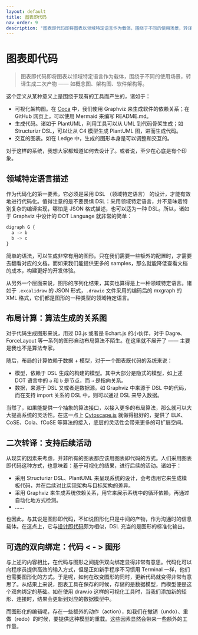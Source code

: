 ```yaml
---
layout: default
title: 图表即代码
nav_order: 9
description: "图表即代码即将图表以领域特定语言作为载体，围绕于不同的使用场景，转译生成二次产物 —— 如概念图、架构图、软件架构等。"
---
```


# 图表即代码

> 图表即代码即将图表以领域特定语言作为载体，围绕于不同的使用场景，转译生成二次产物 —— 如概念图、架构图、软件架构等。

这个定义从某种意义上是围绕于现有的工具而产生的，诸如于：

* 可视化架构图。在 [Coca](https://github.com/modernizing/coca) 中，我们使用 Graphviz 来生成软件的依赖关系；在 GitHub 网页上，可以使用 Mermaid 来编写 README.md。
* 生成代码。诸如于 PlantUML，利用工具可以从 UML 到代码骨架生成；如 Structurizr DSL，可以让从 C4 模型生成 PlantUML 图，进而生成代码。
* 交互的图表。如在 Ledge 中，生成的图形本身是可以调整和交互的。

对于这样的系统，我想大家都知道如何去设计了。或者说，至少在心底是有个印象。

## 领域特定语言描述

作为代码化的第一要素，它必须是采用 DSL （领域特定语言） 的设计，才能有效地进行代码化。值得注意的是不要畏惧 DSL：采用领域特定语言，并不意味着特别复杂的编译实现，哪怕是 JSON 格式描述，也可以适为一种 DSL。所以，诸如于 Graphviz 中设计的 DOT Language 就非常的简单：

```javascript
digraph G {
  a -> b
  b -> c
} 
```

简单的语法，可以生成非常有用的图形。只在我们需要一些额外的配置时，才需要去翻看对应的文档。而如果我们能提供更多的 samples，那么就能降低查看文档的成本，构建更好的开发体验。

从另外一个层面来说，图形的序列化结果，其实也算得是上一种领域特定语言。诸如于 `.excalidraw` 的 JSON 形式，`.drawio` 文件采用的编码后的 mxgraph 的 XML 格式，它们都是图形的一种类型的领域特定语言。

## 布局计算：算法生成的关系图

对于代码生成图形来说，用过 D3.js 或者是 Echart.js 的小伙伴，对于 Dagre、ForceLayout 等一系列的图形自动布局算法不陌生。在这里就不展开了 —— 主要是我也不是算法专家。

随后，布局的计算依赖于数据 + 模型，对于一个图表既代码的系统来说：

* 模型，依赖于 DSL 生成的构建的模型。其中大部分是隐式的模型，如上述 DOT 语言中的 `a` 和 `b` 是节点，而 `→` 是指向关系。
* 数据，来源于 DSL 又或者是数据源。如 Graphviz 中来源于 DSL 中的代码，而在支持 import 关系的 DSL 中，则可以通过 DSL 来导入数据。

当然了，如果能提供一个抽象的算法接口，以接入更多的布局算法，那么就可以大大提高系统的灵活性。在这一点上 [Cytoscape.js](https://js.cytoscape.org/) 就做得挺好的，提供了 ELK、CoSE、Cola、fCoSE 等算法的接入，底层的灵活性会带来更多的可扩展空间。

## 二次转译：支持后续活动

从现实的因素来考虑，并非所有的图表都应该用图表即代码的方式。人们采用图表即代码这种方式，也意味着：基于可视化的结果，进行后续的活动。诸如于：

* 采用 Structurizr DSL、PlantUML 来呈现系统的设计，会考虑用它来生成模板代码，并在后续对比实现架构与目标架构的差异。
* 采用 Graphviz 来生成系统依赖关系，用它来展示系统中的循环依赖，再通过自动化地方式检测。
* ……

也因此，与其说是图形即代码，不如说图形化只是中间的产物，作为沟通时的信息载体。在这点上，它与[设计即代码](https://www.phodal.com/blog/ui-design-as-code/)颇为相似，DSL 充当的是图形的标准化输出。

## 可选的双向绑定：代码 < - > 图形

与上述的内容相比，在代码与图形之间提供双向绑定显得非常有意思。代码化可以向程序员提供高效的输入方式，但是正如新手程序不习惯用 Terminal 一样，他们也需要图形化的方式。于是呢，如何在改变图形的同时，更新代码就变得非常有意思了。从结果上来说，图表工具在保存的时候，存储的是数据模型，而模型便是这个双向绑定的基础。如在使用 draw.io 这样的可视化工具时，当我们添加新的矩形、连接时，结果会更新到对应的数据模型中。

而图形化的编辑呢，存在一些额外的动作（action），如我们在撤销（undo）、重做（redo）的时候，要提供这种模型的重载。这些因素显然会带来一些额外的工作量。

